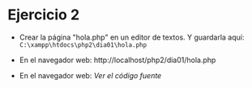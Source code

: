 Ejercicio 2
===========

  - Crear la página "hola.php" en un editor de textos.
  Y guardarla aquí: `C:\xampp\htdocs\php2\dia01\hola.php`

  - En el navegador web:  http://localhost/php2/dia01/hola.php

  - En el navegador web: *Ver el código fuente*
